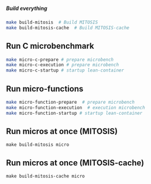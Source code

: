 ##### Build everything

```sh
make build-mitosis  # Build MITOSIS
make build-mitosis-cache  # Build MITOSIS-cache
```

## Run C microbenchmark

```sh
make micro-c-prepare # prepare microbench 
make micro-c-execution # prepare microbench
make micro-c-startup # startup lean-container

```

## Run micro-functions

```sh
make micro-function-prepare  # prepare microbench
make micro-function-execution  # execution microbench
make micro-function-startup # startup lean-container
```

## Run micros at once (MITOSIS)

```shell
make build-mitosis micro
```

## Run micros at once (MITOSIS-cache)

```shell
make build-mitosis-cache micro
```

